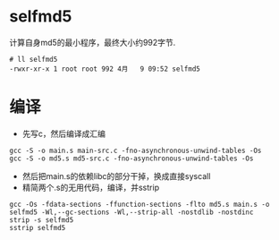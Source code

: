 # selfmd5
计算自身md5的最小程序，最终大小约992字节.
```
# ll selfmd5 
-rwxr-xr-x 1 root root 992 4月   9 09:52 selfmd5
```

# 编译
* 先写c，然后编译成汇编
```
gcc -S -o main.s main-src.c -fno-asynchronous-unwind-tables -Os
gcc -S -o md5.s md5-src.c -fno-asynchronous-unwind-tables -Os
```
* 然后把main.s的依赖libc的部分干掉，换成直接syscall
* 精简两个.s的无用代码，编译，并sstrip
```
gcc -Os -fdata-sections -ffunction-sections -flto md5.s main.s -o selfmd5 -Wl,--gc-sections -Wl,--strip-all -nostdlib -nostdinc
strip -s selfmd5 
sstrip selfmd5
```
